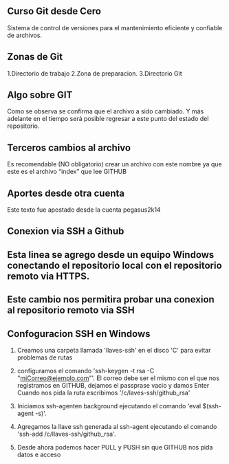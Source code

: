 ## Curso Git desde Cero
Sistema de control de versiones para el mantenimiento eficiente y
confiable de archivos.

## Zonas de Git
1.Directorio de trabajo
2.Zona de preparacion.
3.Directorio Git

## Algo sobre GIT
Como se observa se confirma que el archivo a sido cambiado. Y más adelante en el tiempo será posible regresar a este punto del estado del repositorio.

## Terceros cambios al archivo
Es recomendable (NO obligatorio)  crear un archivo con este nombre  ya que este es el archivo “index” que lee GITHUB

## Aportes desde otra cuenta
Este texto fue apostado desde la cuenta pegasus2k14

## Conexion via SSH a Github

## Esta linea se agrego desde un equipo Windows conectando el repositorio local con el repositorio remoto via HTTPS.

## Este cambio nos permitira probar una conexion al repositorio remoto via SSH

## Confoguracion SSH en Windows
1. Creamos una carpeta llamada 'llaves-ssh' en el disco 'C' para evitar problemas de rutas 

2. configuramos el comando 'ssh-keygen -t rsa -C "miCorreo@ejemplo.com"'. El correo debe ser el mismo con el que nos registramos en GITHUB, dejamos el passprase vacio y damos Enter
Cuando nos pida la ruta escribimos '/c/laves-ssh/github_rsa'

3. Iniciamos ssh-agenten background ejecutando el comando 'eval $(ssh-agent -s)'.

4. Agregamos la llave ssh generada al ssh-agent ejecutando el comando 'ssh-add /c/llaves-ssh/github_rsa'.

5. Desde ahora  podemos hacer  PULL y PUSH sin que GITHUB nos pida datos e acceso
